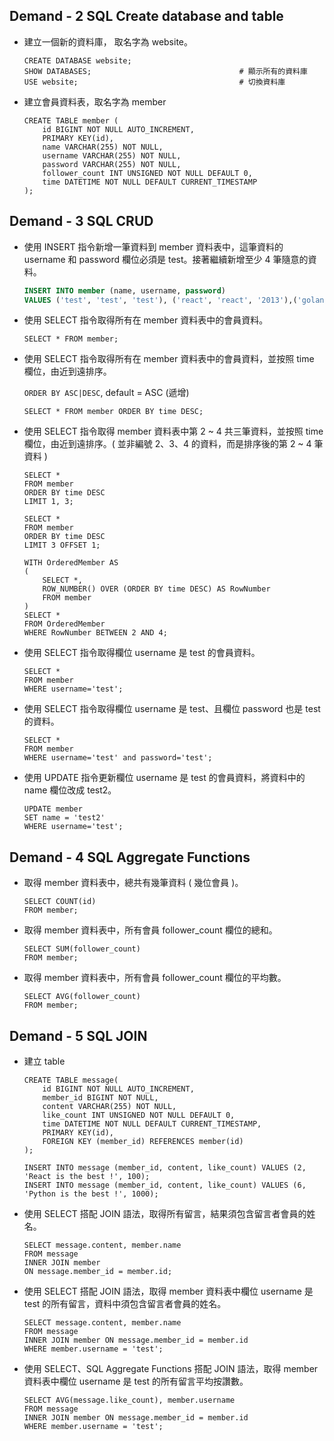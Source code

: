 ## Demand - 2 SQL Create database and table
- 建立一個新的資料庫， 取名字為 website。
    
    ```mysql
    CREATE DATABASE website;
    SHOW DATABASES;                                 # 顯示所有的資料庫
    USE website;                                    # 切換資料庫
    ```
    
- 建立會員資料表，取名字為 member
    
    ```mysql
    CREATE TABLE member (
        id BIGINT NOT NULL AUTO_INCREMENT,
        PRIMARY KEY(id),
        name VARCHAR(255) NOT NULL,
        username VARCHAR(255) NOT NULL,
        password VARCHAR(255) NOT NULL,
        follower_count INT UNSIGNED NOT NULL DEFAULT 0,
        time DATETIME NOT NULL DEFAULT CURRENT_TIMESTAMP
    );
    ```


## Demand - 3 SQL CRUD
- 使用 INSERT 指令新增一筆資料到 member 資料表中，這筆資料的 username 和 password 欄位必須是 test。接著繼續新增至少 4 筆隨意的資料。

    ```sql
    INSERT INTO member (name, username, password)
    VALUES ('test', 'test', 'test'), ('react', 'react', '2013'),('golang', 'golang', '2009'), ('flask', 'flask', '2010'), ('linux', 'linux', '1991');
    ```
    
- 使用 SELECT 指令取得所有在 member 資料表中的會員資料。
    ```mysql
    SELECT * FROM member;
    ```

- 使用 SELECT 指令取得所有在 member 資料表中的會員資料，並按照 time 欄位，由近到遠排序。
  
    `ORDER BY ASC|DESC`, default = ASC (遞增)
   
    ```mysql
    SELECT * FROM member ORDER BY time DESC;
    ```

- 使用 SELECT 指令取得 member 資料表中第 2 ~ 4 共三筆資料，並按照 time 欄位，由近到遠排序。( 並非編號 2、3、4 的資料，而是排序後的第 2 ~ 4 筆資料 )

    ```mysql
    SELECT *
    FROM member
    ORDER BY time DESC
    LIMIT 1, 3;
    ```
    
    ```mysql
    SELECT *
    FROM member
    ORDER BY time DESC
    LIMIT 3 OFFSET 1;
    ```

    ```mysql
    WITH OrderedMember AS
    (
        SELECT *,
        ROW_NUMBER() OVER (ORDER BY time DESC) AS RowNumber
        FROM member
    ) 
    SELECT *
    FROM OrderedMember
    WHERE RowNumber BETWEEN 2 AND 4;
    ```

- 使用 SELECT 指令取得欄位 username 是 test 的會員資料。
    
    ```mysql
    SELECT *
    FROM member
    WHERE username='test';
    ```

- 使用 SELECT 指令取得欄位 username 是 test、且欄位 password 也是 test 的資料。

    ```mysql
    SELECT *
    FROM member
    WHERE username='test' and password='test';
    ```
  
- 使用 UPDATE 指令更新欄位 username 是 test 的會員資料，將資料中的 name 欄位改成 test2。
    
    ```mysql
    UPDATE member
    SET name = 'test2'
    WHERE username='test';
    ```

## Demand - 4 SQL Aggregate Functions

- 取得 member 資料表中，總共有幾筆資料 ( 幾位會員 )。
    
    ```mysql
    SELECT COUNT(id)
    FROM member;
    ```
    
- 取得 member 資料表中，所有會員 follower_count 欄位的總和。

    ```mysql
    SELECT SUM(follower_count)
    FROM member;
    ```
    
- 取得 member 資料表中，所有會員 follower_count 欄位的平均數。

    ```mysql
    SELECT AVG(follower_count)
    FROM member;
    ```

## Demand - 5 SQL JOIN

- 建立 table
    ```mysql
    CREATE TABLE message(
        id BIGINT NOT NULL AUTO_INCREMENT,
        member_id BIGINT NOT NULL,
        content VARCHAR(255) NOT NULL,
        like_count INT UNSIGNED NOT NULL DEFAULT 0,
        time DATETIME NOT NULL DEFAULT CURRENT_TIMESTAMP,
        PRIMARY KEY(id),
        FOREIGN KEY (member_id) REFERENCES member(id)
    );
    
    INSERT INTO message (member_id, content, like_count) VALUES (2, 'React is the best !', 100);
    INSERT INTO message (member_id, content, like_count) VALUES (6, 'Python is the best !', 1000);
    ```
    
- 使用 SELECT 搭配 JOIN 語法，取得所有留言，結果須包含留言者會員的姓名。

    ```mysql
    SELECT message.content, member.name
    FROM message
    INNER JOIN member
    ON message.member_id = member.id;
    ```

- 使用 SELECT 搭配 JOIN 語法，取得 member 資料表中欄位 username 是 test 的所有留言，資料中須包含留言者會員的姓名。

    ```mysql
    SELECT message.content, member.name
    FROM message
    INNER JOIN member ON message.member_id = member.id
    WHERE member.username = 'test';
    ```

- 使用 SELECT、SQL Aggregate Functions 搭配 JOIN 語法，取得 member 資料表中欄位 username 是 test 的所有留言平均按讚數。
    
    ```mysql
    SELECT AVG(message.like_count), member.username
    FROM message
    INNER JOIN member ON message.member_id = member.id
    WHERE member.username = 'test';
    ```
    
